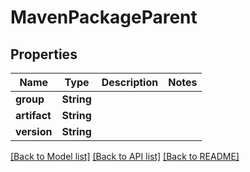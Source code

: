 # MavenPackageParent

## Properties

Name | Type | Description | Notes
------------ | ------------- | ------------- | -------------
**group** | **String** |  | 
**artifact** | **String** |  | 
**version** | **String** |  | 

[[Back to Model list]](../README.md#documentation-for-models) [[Back to API list]](../README.md#documentation-for-api-endpoints) [[Back to README]](../README.md)



